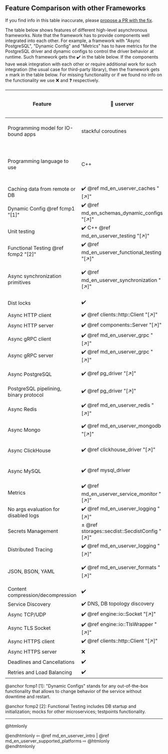 ## Feature Comparison with other Frameworks

If you find info in this table inaccurate, please [propose a PR with the fix][userver-docs-pr].

The table below shows features of different high-level asynchronous frameworks.
Note that the framework has to provide components well integrated
into each other. For example, a framework with "Async PostgreSQL", "Dynamic Config"
and "Metrics" has to have metrics for the PostgreSQL driver and dynamic configs
to control the driver behavior at runtime. Such framework gets the ✔️ in the
table below. If the components have weak integration with each other
or require additional work for such integration (the usual case for
third-party library), then the framework gets ± mark in the table below.
For missing functionality or if we found no info on the functionality we
use ❌ and ❓ respectively.


| Feature                           | 🐙 userver                                     | go-micro  4.7.0        | dapr 1.5.3                     | actix 0.13.0 + tokio 1.19.2 | drogon  1.7.5              |
|-----------------------------------|------------------------------------------------|-------------------------|-------------------------------|------------------------|----------------------------------|
| Programming model for IO-bound apps | stackful coroutines                            | stackful coroutines     | actors                        | stackless coroutines | callbacks / stackless coroutines |
| Programming language to use       | С++                                            | Go-lang                 | Python, JS, .Net, PHP, Java, Go | Rust                 | C++                              |
| Caching data from remote or DB    | ✔️ @ref md_en_userver_caches "[↗]"            | ❌                      | ❌                            | ❌                    | ❌                              |
| Dynamic Config @ref fcmp1 "[1]"   | ✔️ @ref md_en_schemas_dynamic_configs "[↗]"   | ✔️ [[↗]][gom-features]  | ❌                            | ❌                   | ❌                              |
| Unit testing                      | ✔️ C++ @ref md_en_userver_testing "[↗]"       | ✔️ via Go-lang          | ✔️ PHP [[↗]][dapr-testig]    | ✔️                    | ✔️ [[↗]][drog-testig]           |
| Functional Testing @ref fcmp2 "[2]" | ✔️ @ref md_en_userver_functional_testing "[↗]" | ❌     | ❌ [[↗]][dapr-testig]        | ❌ [[↗]][actix-test] | ❌ [[↗]][drog-testig]          |
| Async synchronization primitives  | ✔️ @ref md_en_userver_synchronization "[↗]"   | ✔️ via Go-lang          | ❌ [forces turn based access][dapr-actors]  | ✔️ [[↗]][tokio-sync] | ❌               |
| Dist locks                        | ✔️                                             | ✔️ [[↗]][gom-features] | ❌ [[↗]][dapr-distlock]       | ± third-party libs    | ❌                             |
| Async HTTP client                 | ✔️ @ref clients::http::Client "[↗]"           | ✔️                      | ✔️                            | ✔️                     | ✔️ [[↗]][drog-http-client]   |
| Async HTTP server                 | ✔️ @ref components::Server "[↗]"              | ✔️                      | ✔️                            | ✔️                     | ✔️                             |
| Async gRPC client                 | ✔️ @ref md_en_userver_grpc "[↗]"              | ✔️                      | ✔️                            | ± third-party libs     | ❌                            |
| Async gRPC server                 | ✔️ @ref md_en_userver_grpc "[↗]"              | ✔️                      | ✔️                            | ± third-party libs     | ❌                            |
| Async PostgreSQL                   | ✔️ @ref pg_driver "[↗]"                       | ± third-party driver   | ✔️ [[↗]][dapr-postgre]       | ❌ [manual offloading][acti-db] | ✔️ [[↗]][drog-db]    |
| PostgreSQL pipelining, binary protocol | ✔️ @ref pg_driver "[↗]"                   | ❌                      | ❌                            | ± third-party libs     | ❌                            |
| Async Redis                       | ✔️ @ref md_en_userver_redis "[↗]"             | ± third-party driver   | ✔️ [[↗]][dapr-redis]         | ± third-party libs      | ✔️ [[↗]][drog-redis]         |
| Async Mongo                       | ✔️ @ref md_en_userver_mongodb "[↗]"           | ± third-party driver   | ✔️ [[↗]][dapr-mongo]         | ❌ [manual offloading][acti-db] | ❌ [[↗]][drog-db]    |
| Async ClickHouse                  | ✔️ @ref clickhouse_driver "[↗]"               | ± third-party driver   | ❌                            | ± third-party libs      | ❌ [[↗]][drog-db]            |
| Async MySQL                       | ✔️ @ref mysql_driver                           | ± third-party driver   | ✔️ [[↗]][dapr-mysql]         | ❌ [[↗]][acti-db]      | ✔️ [[↗]][drog-db]            |
| Metrics                           | ✔️ @ref md_en_userver_service_monitor "[↗]"   | ± third-party driver   | ✔️ [[↗]][dapr-configs]       | ❌                      | ❌                            |
| No args evaluation for disabled logs | ✔️ @ref md_en_userver_logging "[↗]"        | ❌                      | ❌                            | ± third-party libs       | ❌                           |
| Secrets Management                | ± @ref storages::secdist::SecdistConfig "[↗]"  | ❓                      | ✔️                            | ❓                      | ❓                          |
| Distributed Tracing               | ✔️ @ref md_en_userver_logging "[↗]"           | ❓                      | ✔️ [[↗]][dapr-configs]       | ± third-party libs       | ❌                           |
| JSON, BSON, YAML                  | ✔️ @ref md_en_userver_formats "[↗]"           | ± third-party libs       | ± third-party libs            | ± third-party libs       | ± only JSON                  |
| Content compression/decompression | ✔️                                             | ✔️                      | ❓                            | ✔️                      | ✔️                          | 
| Service Discovery                 | ✔️ DNS, DB topology discovery                  | ✔️ [[↗]][gom-features]  | ❓                            | ❓                      | ❓                          |
| Async TCP/UDP                     | ✔️ @ref engine::io::Socket "[↗]"              | ✔️                      | ❓                            | ✔️ [[↗]][tokio-net]     | ❌                           |
| Async TLS Socket                  | ✔️ @ref engine::io::TlsWrapper "[↗]"          | ✔️                      | ❓                            | ± third-party libs       | ❌                           |
| Async HTTPS client                | ✔️ @ref clients::http::Client "[↗]"           | ✔️                      | ❓                            | ✔️                      | ❓                          |
| Async HTTPS server                | ❌                                             | ❓                      | ❓                            | ✔️                      | ❓                          |
| Deadlines and Cancellations       | ✔️                                             | ❓                      | ❓                            | ❓                      | ± [[↗]][drog-timeout]      |
| Retries and Load Balancing        | ✔️                                             | ✔️ [[↗]][gom-features] | ✔️                            | ❓                      |❓                          |


[userver-docs-pr]: https://github.com/userver-framework/userver/blob/develop/scripts/docs/en/userver/
[gom-features]: https://github.com/asim/go-micro#features
[dapr-configs]: https://docs.dapr.io/operations/configuration/configuration-overview/
[dapr-testig]: https://docs.dapr.io/developing-applications/sdks/php/php-app/php-unit-testing/
[dapr-actors]: https://docs.dapr.io/developing-applications/building-blocks/actors/actors-overview/
[dapr-mongo]: https://docs.dapr.io/reference/components-reference/supported-state-stores/setup-mongodb/
[dapr-redis]: https://docs.dapr.io/reference/components-reference/supported-state-stores/setup-redis/
[dapr-postgre]: https://docs.dapr.io/reference/components-reference/supported-state-stores/setup-postgresql/
[dapr-mysql]: https://docs.dapr.io/reference/components-reference/supported-state-stores/setup-mysql/
[dapr-distlock]: https://github.com/dapr/dapr/issues/3549
[actix-test]: https://actix.rs/docs/testing/
[acti-db]: https://actix.rs/docs/databases/
[drog-testig]: https://drogon.docsforge.com/master/testing-framework/
[drog-http-client]: https://drogon.docsforge.com/master/api/drogon/HttpClient/
[drog-db]: https://drogon.docsforge.com/master/database-general/
[drog-redis]: https://drogon.docsforge.com/master/redis/
[drog-timeout]: https://drogon.docsforge.com/master/session/
[tokio-sync]: https://docs.rs/tokio/0.2.18/tokio/sync/index.html
[tokio-net]: https://docs.rs/tokio/0.1.22/tokio/net/index.html

@anchor fcmp1 [1]: "Dynamic Configs" stands for any out-of-the-box functionality
that allows to change behavior of the service without downtime and restart.

@anchor fcmp2 [2]: Functional Testing includes DB startup and initialization; mocks for other
microservices; testpoints functionality.


----------

@htmlonly <div class="bottom-nav"> @endhtmlonly
⇦ @ref md_en_userver_intro | @ref md_en_userver_supported_platforms ⇨
@htmlonly </div> @endhtmlonly
